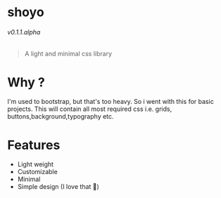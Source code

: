 # shoyo 
###### v0.1.1.alpha
> A light and minimal css library 


# Why ?

I'm used to bootstrap, but that's too heavy. So i went with this for basic projects. This will contain all most required css i.e. grids, buttons,background,typography etc.

# Features

- Light weight
- Customizable
- Minimal
- Simple design (I love that 🤗)